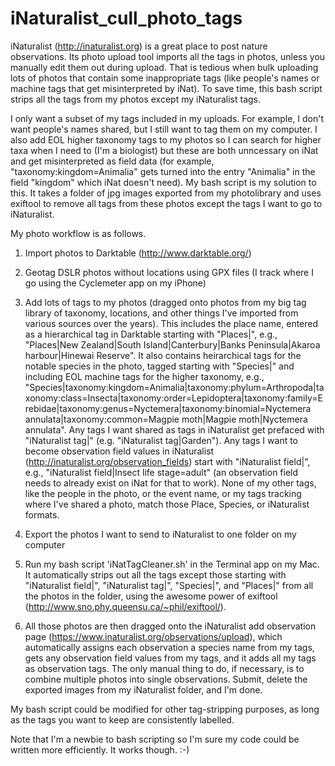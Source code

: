 # iNaturalist_cull_photo_tags
iNaturalist (http://inaturalist.org) is a great place to post nature observations. Its photo upload tool imports all the tags in photos, unless you manually edit them out during upload. That is tedious when bulk uploading lots of photos that contain some inappropriate tags (like people's names or machine tags that get misinterpreted by iNat). To save time, this bash script strips all the tags from my photos except my iNaturalist tags.

I only want a subset of my tags included in my uploads. For example, I don't want people's names shared, but I still want to tag them on my computer. I also add EOL higher taxonomy tags to my photos so I can search for higher taxa when I need to (I'm a biologist) but these are both unncessary on iNat and get misinterpreted as field data (for example, "taxonomy:kingdom=Animalia" gets turned into the entry "Animalia" in the field "kingdom" which iNat doesn't need). My bash script is my solution to this. It takes a folder of jpg images exported from my photolibrary and uses exiftool to remove all tags from these photos except the tags I want to go to iNaturalist.

My photo workflow is as follows.

1. Import photos to Darktable (http://www.darktable.org/)

2. Geotag DSLR photos without locations using GPX files (I track where I go using the Cyclemeter app on my iPhone)

3. Add lots of tags to my photos (dragged onto photos from my big tag library of taxonomy, locations, and other things I've imported from various sources over the years). This includes the place name, entered as a hierarchical tag in Darktable starting with "Places|", e.g., "Places|New Zealand|South Island|Canterbury|Banks Peninsula|Akaroa harbour|Hinewai Reserve". It also contains heirarchical tags for the notable species in the photo, tagged starting with "Species|" and including EOL machine tags for the higher taxonomy, e.g., "Species|taxonomy:kingdom=Animalia|taxonomy:phylum=Arthropoda|taxonomy:class=Insecta|taxonomy:order=Lepidoptera|taxonomy:family=Erebidae|taxonomy:genus=Nyctemera|taxonomy:binomial=Nyctemera annulata|taxonomy:common=Magpie moth|Magpie moth|Nyctemera annulata". Any tags I want shared as tags in iNaturalist get prefaced with "iNaturalist tag|" (e.g. "iNaturalist tag|Garden"). Any tags I want to become observation field values in iNaturalist (http://inaturalist.org/observation_fields) start with "iNaturalist field|", e.g., "iNaturalist field|Insect life stage=adult" (an observation field needs to already exist on iNat for that to work). None of my other tags, like the people in the photo, or the event name, or my tags tracking where I've shared a photo, match those Place, Species, or iNaturalist formats.

4. Export the photos I want to send to iNaturalist to one folder on my computer

5. Run my bash script 'iNatTagCleaner.sh' in the Terminal app on my Mac. It automatically strips out all the tags except those starting with "iNaturalist field|", "iNaturalist tag|", "Species|", and "Places|" from all the photos in the folder, using the awesome power of exiftool (http://www.sno.phy.queensu.ca/~phil/exiftool/).

6. All those photos are then dragged onto the iNaturalist add observation page (https://www.inaturalist.org/observations/upload), which automatically assigns each observation a species name from my tags, gets any observation field values from my tags, and it adds all my tags as observation tags. The only manual thing to do, if necessary, is to combine multiple photos into single observations. Submit, delete the exported images from my iNaturalist folder, and I'm done.

My bash script could be modified for other tag-stripping purposes, as long as the tags you want to keep are consistently labelled.

Note that I'm a newbie to bash scripting so I'm sure my code could be written more efficiently. It works though. :-)
